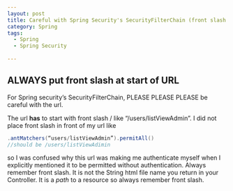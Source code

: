 ```yaml
---
layout: post
title: Careful with Spring Security's SecurityFilterChain (front slash for url!)
category: Spring 
tags:
  - Spring
  - Spring Security
  
---
```

## ALWAYS put front slash at start of URL
For Spring security’s SecurityFilterChain, PLEASE PLEASE PLEASE be careful
with the url.

The url **has** to start with front slash / like “/users/listViewAdmin”. I 
did not place front slash in front of my url like 
```java
.antMatchers(“users/listViewAdmin”).permitAll()
//should be /users/listViewAdimin
```
so I was confused why this url was making me authenticate myself when 
I explicitly mentioned it to be permitted without authentication. Always 
remember front slash. It is not the String html file name you return in 
your Controller. It is a *path* to a resource so always remember front slash.


